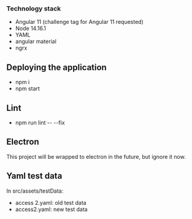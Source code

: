### Technology stack
* Angular 11 (challenge tag for Angular 11 requested)
* Node 14.16.1
* YAML
* angular material
* ngrx

## Deploying the application
* npm i
* npm start

## Lint
* npm run lint -- --fix

## Electron
This project will be wrapped to electron in the future, but ignore it now.

## Yaml test data
In src/assets/testData:
* access 2.yaml: old test data
* access2.yaml: new test data